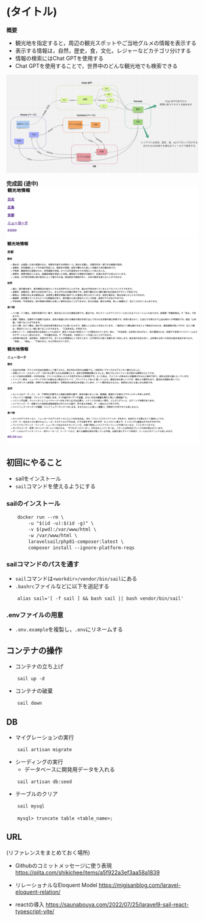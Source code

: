 # (タイトル)
**概要**
- 観光地を指定すると，周辺の観光スポットやご当地グルメの情報を表示する
- 表示する情報は，自然，歴史，食，文化，レジャーなどカテゴリ分けする
- 情報の検索にはChat GPTを使用する
- Chat GPTを使用することで，世界中のどんな観光地でも検索できる

![](docs/img/overview.png)

**完成図 (途中)**
![](docs/img/page_list.png)
![](docs/img/page_kyoto.png)
![](docs/img/page_newyork.png)

## 初回にやること
- sailをインストール
- `sail`コマンドを使えるようにする

### sailのインストール
```
    docker run --rm \
        -u "$(id -u):$(id -g)" \
        -v $(pwd):/var/www/html \
        -w /var/www/html \
        laravelsail/php81-composer:latest \
        composer install --ignore-platform-reqs
```

### sailコマンドのパスを通す
- `sail`コマンドは`<workdir>/vendor/bin/sail`にある
- `.bashrc`ファイルなどに以下を追記する
```
    alias sail='[ -f sail ] && bash sail || bash vendor/bin/sail'
```

### .envファイルの用意
<!-- 
    .envファイルは環境設定ファイルで，git管理してはいけない
        (.gitignoreに記載済み)
    代わりに.env.exampleをgit管理して共有する
-->
- `.env.example`を複製し，`.env`にリネームする

## コンテナの操作
- コンテナの立ち上げ
```
    sail up -d
```

- コンテナの破棄
```
    sail down
```

## DB
- マイグレーションの実行
```
    sail artisan migrate
```

- シーディングの実行
    - データベースに開発用データを入れる
```
    sail artisan db:seed
```

- テーブルのクリア
```
    sail mysql

    mysql> truncate table <table_name>;
```

## URL
(リファレンスをまとめておく場所)

- Githubのコミットメッセージに使う表現
https://qiita.com/shikichee/items/a5f922a3ef3aa58a1839

- リレーショナルなEloquent Model
https://migisanblog.com/laravel-eloquent-relation/

- reactの導入
https://saunabouya.com/2022/07/25/laravel9-sail-react-typescript-vite/